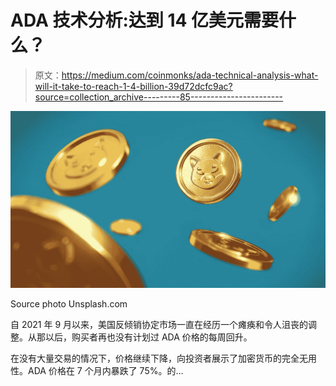 # ADA 技术分析:达到 14 亿美元需要什么？

> 原文：<https://medium.com/coinmonks/ada-technical-analysis-what-will-it-take-to-reach-1-4-billion-39d72dcfc9ac?source=collection_archive---------85----------------------->

![](img/1ac614237a0eeb394dfcc86f7ca9d13a.png)

Source photo Unsplash.com

自 2021 年 9 月以来，美国反倾销协定市场一直在经历一个瘫痪和令人沮丧的调整。从那以后，购买者再也没有计划过 ADA 价格的每周回升。

在没有大量交易的情况下，价格继续下降，向投资者展示了加密货币的完全无用性。ADA 价格在 7 个月内暴跌了 75%。的…